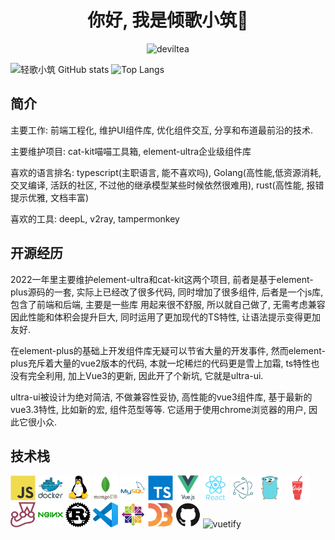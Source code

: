 <h1 align="center"> 你好, 我是倾歌小筑💞️ </h1>
<p align="center"> <img src="https://komarev.com/ghpvc/?username=wenhongjie&label=Profile%20views&color=0e75b6&style=flat" alt="deviltea" /> </p>

![轻歌小筑 GitHub stats](https://github-readme-stats.vercel.app/api?username=HodgeWen) ![Top Langs](https://github-readme-stats.vercel.app/api/top-langs/?username=HodgeWen&layout=compact )

## 简介
主要工作: 前端工程化, 维护UI组件库, 优化组件交互, 分享和布道最前沿的技术.

主要维护项目: cat-kit喵喵工具箱, element-ultra企业级组件库

喜欢的语言排名: typescript(主职语言, 能不喜欢吗), Golang(高性能,低资源消耗, 交叉编译, 活跃的社区, 不过他的继承模型某些时候依然很难用), rust(高性能, 报错提示优雅, 文档丰富)

喜欢的工具: deepL, v2ray, tampermonkey

## 开源经历
2022一年里主要维护element-ultra和cat-kit这两个项目, 前者是基于element-plus源码的一套, 实际上已经改了很多代码, 同时增加了很多组件, 后者是一个js库, 包含了前端和后端, 主要是一些库
用起来很不舒服, 所以就自己做了, 无需考虑兼容因此性能和体积会提升巨大, 同时运用了更加现代的TS特性, 让语法提示变得更加友好.

在element-plus的基础上开发组件库无疑可以节省大量的开发事件, 然而element-plus充斥着大量的vue2版本的代码, 本就一坨稀烂的代码更是雪上加霜, ts特性也没有完全利用, 加上Vue3的更新, 因此开了个新坑, 它就是ultra-ui.

ultra-ui被设计为绝对简洁, 不做兼容性妥协, 高性能的vue3组件库, 基于最新的vue3.3特性, 比如新的宏, 组件范型等等. 它适用于使用chrome浏览器的用户, 因此它很小众.

## 技术栈

<p>
 <img src="https://raw.githubusercontent.com/devicons/devicon/master/icons/javascript/javascript-original.svg" alt="javascript" width="40" height="40"/> 
 <img src="https://raw.githubusercontent.com/devicons/devicon/master/icons/docker/docker-original-wordmark.svg" alt="docker" width="40" height="40"/>
 <img src="https://raw.githubusercontent.com/devicons/devicon/master/icons/linux/linux-original.svg" alt="linux" width="40" height="40"/> 
 <img src="https://raw.githubusercontent.com/devicons/devicon/master/icons/mongodb/mongodb-original-wordmark.svg" alt="mongodb" width="40" height="40"/>
 <img src="https://raw.githubusercontent.com/devicons/devicon/master/icons/mysql/mysql-original-wordmark.svg" alt="mysql" width="40" height="40"/>
 <img src="https://raw.githubusercontent.com/devicons/devicon/master/icons/typescript/typescript-original.svg" alt="typescript" width="40" height="40"/> 
 <img src="https://raw.githubusercontent.com/devicons/devicon/master/icons/vuejs/vuejs-original-wordmark.svg" alt="vuejs" width="40" height="40"/>
 <img src="https://raw.githubusercontent.com/devicons/devicon/master/icons/react/react-original-wordmark.svg" alt="vuejs" width="40" height="40"/>
 <img src="https://raw.githubusercontent.com/devicons/devicon/master/icons/electron/electron-original.svg" alt="vuejs" width="40" height="40"/>
 <img src="https://raw.githubusercontent.com/devicons/devicon/master/icons/go/go-original.svg" alt="vuejs" width="40" height="40"/>
 <img src="https://raw.githubusercontent.com/devicons/devicon/master/icons/gulp/gulp-plain.svg" alt="vuejs" width="40" height="40"/>
 <img src="https://raw.githubusercontent.com/devicons/devicon/master/icons/jest/jest-plain.svg" alt="vuejs" width="40" height="40"/>
 <img src="https://raw.githubusercontent.com/devicons/devicon/master/icons/nginx/nginx-original.svg" alt="vuejs" width="40" height="40"/>
 <img src="https://raw.githubusercontent.com/devicons/devicon/master/icons/rust/rust-plain.svg" alt="vuejs" width="40" height="40"/>
 <img src="https://raw.githubusercontent.com/devicons/devicon/master/icons/vscode/vscode-original.svg" alt="vuejs" width="40" height="40"/>
 <img src="https://raw.githubusercontent.com/devicons/devicon/master/icons/centos/centos-original.svg" alt="vuejs" width="40" height="40"/>
 <img src="https://raw.githubusercontent.com/devicons/devicon/master/icons/d3js/d3js-original.svg" alt="vuejs" width="40" height="40"/>
 <img src="https://raw.githubusercontent.com/devicons/devicon/master/icons/github/github-original.svg" alt="vuejs" width="40" height="40"/>
 <img src="https://bestofjs.org/logos/vuetify.svg" alt="vuetify" width="40" height="40"/> 
</p>
